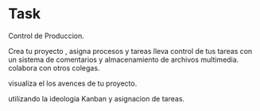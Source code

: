 # Task
Control de Produccion.

Crea tu proyecto , asigna procesos y tareas lleva control de tus tareas con un sistema de comentarios y almacenamiento de archivos multimedia.
colabora con otros colegas.

visualiza el los avences de tu proyecto.

utilizando la ideologia Kanban y asignacion de tareas.



